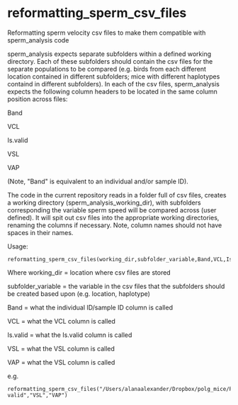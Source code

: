# reformatting_sperm_csv_files
Reformatting sperm velocity csv files to make them compatible with sperm_analysis code

sperm_analysis expects separate subfolders within a defined working directory. Each of these subfolders should contain the csv files for the separate populations to be compared (e.g. birds from each different location contained in different subfolders; mice with different haplotypes containd in different subfolders). In each of the csv files, sperm_analysis expects the following column headers to be located in the same column position across files:

Band

VCL

Is.valid

VSL

VAP

(Note, "Band" is equivalent to an individual and/or sample ID).

The code in the current repository reads in a folder full of csv files, creates a working directory (sperm_analysis_working_dir), with subfolders corresponding the variable sperm speed will be compared across (user defined). It will spit out csv files into the appropriate working directories, renaming the columns if necessary. Note, column names should not have spaces in their names.

Usage:
```
reformatting_sperm_csv_files(working_dir,subfolder_variable,Band,VCL,Is.valid,VSL,VAP)
```
Where working_dir = location where csv files are stored

subfolder_variable = the variable in the csv files that the subfolders should be created based upon (e.g. location, haplotype)

Band = what the individual ID/sample ID column is called

VCL = what the VCL column is called

Is.valid = what the Is.valid column is called

VSL = what the VSL column is called

VAP = what the VSL column is called

e.g.
```
reformatting_sperm_csv_files("/Users/alanaalexander/Dropbox/polg_mice/Polg_mice","mtDNA","Sample","VCL","Is valid","VSL","VAP")
```
